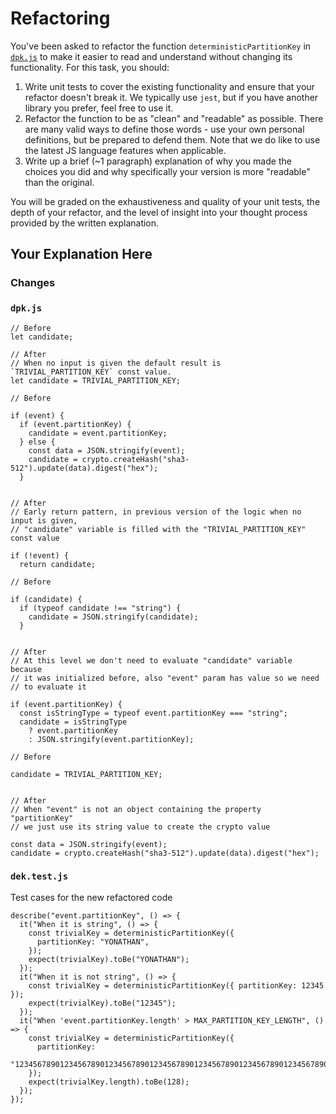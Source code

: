 # Refactoring

You've been asked to refactor the function `deterministicPartitionKey` in [`dpk.js`](dpk.js) to make it easier to read and understand without changing its functionality. For this task, you should:

1. Write unit tests to cover the existing functionality and ensure that your refactor doesn't break it. We typically use `jest`, but if you have another library you prefer, feel free to use it.
2. Refactor the function to be as "clean" and "readable" as possible. There are many valid ways to define those words - use your own personal definitions, but be prepared to defend them. Note that we do like to use the latest JS language features when applicable.
3. Write up a brief (~1 paragraph) explanation of why you made the choices you did and why specifically your version is more "readable" than the original.

You will be graded on the exhaustiveness and quality of your unit tests, the depth of your refactor, and the level of insight into your thought process provided by the written explanation.

## Your Explanation Here

### Changes

### `dpk.js`

```
// Before
let candidate;

// After
// When no input is given the default result is `TRIVIAL_PARTITION_KEY` const value.
let candidate = TRIVIAL_PARTITION_KEY;
```

```
// Before

if (event) {
  if (event.partitionKey) {
    candidate = event.partitionKey;
  } else {
    const data = JSON.stringify(event);
    candidate = crypto.createHash("sha3-512").update(data).digest("hex");
  }


// After
// Early return pattern, in previous version of the logic when no input is given,
// "candidate" variable is filled with the "TRIVIAL_PARTITION_KEY" const value

if (!event) {
  return candidate;
```

```
// Before

if (candidate) {
  if (typeof candidate !== "string") {
    candidate = JSON.stringify(candidate);
  }


// After
// At this level we don't need to evaluate "candidate" variable because
// it was initialized before, also "event" param has value so we need
// to evaluate it

if (event.partitionKey) {
  const isStringType = typeof event.partitionKey === "string";
  candidate = isStringType
    ? event.partitionKey
    : JSON.stringify(event.partitionKey);
```

```
// Before

candidate = TRIVIAL_PARTITION_KEY;


// After
// When "event" is not an object containing the property "partitionKey"
// we just use its string value to create the crypto value

const data = JSON.stringify(event);
candidate = crypto.createHash("sha3-512").update(data).digest("hex");
```

### `dek.test.js`

Test cases for the new refactored code

```
describe("event.partitionKey", () => {
  it("When it is string", () => {
    const trivialKey = deterministicPartitionKey({
      partitionKey: "YONATHAN",
    });
    expect(trivialKey).toBe("YONATHAN");
  });
  it("When it is not string", () => {
    const trivialKey = deterministicPartitionKey({ partitionKey: 12345 });
    expect(trivialKey).toBe("12345");
  });
  it("When 'event.partitionKey.length' > MAX_PARTITION_KEY_LENGTH", () => {
    const trivialKey = deterministicPartitionKey({
      partitionKey:
        "12345678901234567890123456789012345678901234567890123456789012345678901234567890123456789012345678901234567890123456789012345678901234567890123456789012345678901234567890123456789012345678901234567890123456789012345678901234567890123456789012345678901234567890",
    });
    expect(trivialKey.length).toBe(128);
  });
});
```
